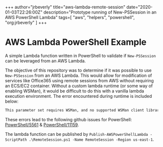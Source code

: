 +++
author="jrbeverly"
title="aws-lambda-remote-session"
date="2020-01-03T22:26:00Z"
description="Prototype running of New-PSSession in an AWS PowerShell Lambda"
tags=[
  "aws",
  "helpers",
  "powershell",
  "org:jrbeverly"
]
+++

# AWS Lambda PowerShell Example

A simple Lambda function written in PowerShell to validate if `New-PSSession` can be leveraged from an AWS Lambda.

The objective of this repository was to determine if it was possible to use `New-PSSession` from an AWS Lambda. This would allow for modification of services like Office365 using remote sessions from AWS without requiring an ECS/EC2 container. Without a custom lambda runtime (or some way of enabling WSMan), it would be difficult to do this with a vanilla lambda execution environment. The error encountered during runtime is included below:

```bash
This parameter set requires WSMan, and no supported WSMan client library was found. WSMan is either not installed or unavailable for this system
```

These errors lead to the following github issues for PowerShell: [PowerShell/5561](https://github.com/PowerShell/PowerShell/issues/5561) & [PowerShell/11159](https://github.com/PowerShell/PowerShell/issues/11159).

The lambda function can be published by `Publish-AWSPowerShellLambda -ScriptPath .\RemoteSession.ps1 -Name RemoteSession -Region us-east-1`.
